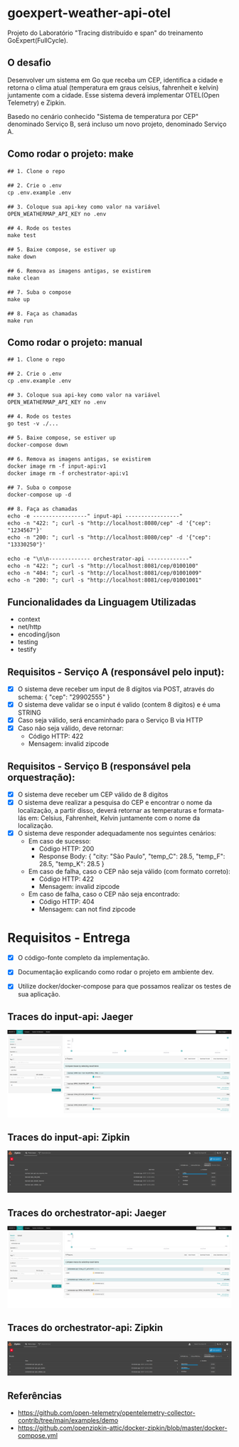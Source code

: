 # goexpert-weather-api-otel
Projeto do Laboratório "Tracing distribuído e span" do treinamento GoExpert(FullCycle).



## O desafio
Desenvolver um sistema em Go que receba um CEP, identifica a cidade e retorna o clima atual (temperatura em graus celsius, fahrenheit e kelvin) juntamente com a cidade. Esse sistema deverá implementar OTEL(Open Telemetry) e Zipkin.

Basedo no cenário conhecido "Sistema de temperatura por CEP" denominado Serviço B, será incluso um novo projeto, denominado Serviço A.



## Como rodar o projeto: make
``` shell
## 1. Clone o repo

## 2. Crie o .env
cp .env.example .env

## 3. Coloque sua api-key como valor na variável OPEN_WEATHERMAP_API_KEY no .env

## 4. Rode os testes
make test

## 5. Baixe compose, se estiver up
make down

## 6. Remova as imagens antigas, se existirem
make clean

## 7. Suba o compose 
make up

## 8. Faça as chamadas
make run
```



## Como rodar o projeto: manual
``` shell
## 1. Clone o repo

## 2. Crie o .env
cp .env.example .env

## 3. Coloque sua api-key como valor na variável OPEN_WEATHERMAP_API_KEY no .env

## 4. Rode os testes
go test -v ./...

## 5. Baixe compose, se estiver up
docker-compose down

## 6. Remova as imagens antigas, se existirem
docker image rm -f input-api:v1
docker image rm -f orchestrator-api:v1

## 7. Suba o compose 
docker-compose up -d

## 8. Faça as chamadas
echo -e -----------------" input-api -----------------"
echo -n "422: "; curl -s "http://localhost:8080/cep" -d '{"cep": "1234567"}'
echo -n "200: "; curl -s "http://localhost:8080/cep" -d '{"cep": "13330250"}'

echo -e "\n\n------------- orchestrator-api -------------"
echo -n "422: "; curl -s "http://localhost:8081/cep/0100100"
echo -n "404: "; curl -s "http://localhost:8081/cep/01001009"
echo -n "200: "; curl -s "http://localhost:8081/cep/01001001"
```



## Funcionalidades da Linguagem Utilizadas
- context
- net/http
- encoding/json
- testing
- testify



## Requisitos - Serviço A (responsável pelo input):
- [x] O sistema deve receber um input de 8 dígitos via POST, através do schema:  { "cep": "29902555" }
- [x] O sistema deve validar se o input é valido (contem 8 dígitos) e é uma STRING
- [x] Caso seja válido, será encaminhado para o Serviço B via HTTP
- [x] Caso não seja válido, deve retornar:
    - Código HTTP: 422
    - Mensagem: invalid zipcode



## Requisitos - Serviço B (responsável pela orquestração):
- [x] O sistema deve receber um CEP válido de 8 digitos
- [x] O sistema deve realizar a pesquisa do CEP e encontrar o nome da localização, a partir disso, deverá retornar as temperaturas e formata-lás em: Celsius, Fahrenheit, Kelvin juntamente com o nome da localização.
- [x] O sistema deve responder adequadamente nos seguintes cenários:
    - Em caso de sucesso:
        - Código HTTP: 200
        - Response Body: { "city: "São Paulo", "temp_C": 28.5, "temp_F": 28.5, "temp_K": 28.5 }
    - Em caso de falha, caso o CEP não seja válido (com formato correto):
        - Código HTTP: 422
        - Mensagem: invalid zipcode
    - ​​​Em caso de falha, caso o CEP não seja encontrado:
        - Código HTTP: 404
        - Mensagem: can not find zipcode



# Requisitos - Entrega
- [x] O código-fonte completo da implementação.
- [x] Documentação explicando como rodar o projeto em ambiente dev.
- [x] Utilize docker/docker-compose para que possamos realizar os testes de sua aplicação.



## Traces do input-api: Jaeger
![input-api-traces](assets/jaeger/2024-05-27_10-21.png)

## Traces do input-api: Zipkin
![input-api-traces](assets/zipkin/2024-05-27_11-38.png)



## Traces do orchestrator-api: Jaeger
![orchestrator-api-traces](assets/jaeger/2024-05-27_10-25.png)

## Traces do orchestrator-api: Zipkin
![input-api-traces](assets/zipkin/2024-05-27_11-38_1.png)



## Referências
- https://github.com/open-telemetry/opentelemetry-collector-contrib/tree/main/examples/demo
- https://github.com/openzipkin-attic/docker-zipkin/blob/master/docker-compose.yml
